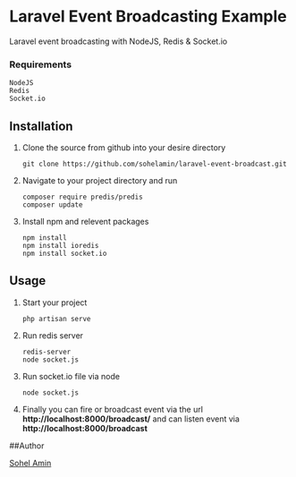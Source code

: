# Laravel Event Broadcasting Example
Laravel event broadcasting with NodeJS, Redis &amp; Socket.io

### Requirements
    NodeJS
    Redis
    Socket.io
    
## Installation

1. Clone the source from github into your desire directory
    ```
    git clone https://github.com/sohelamin/laravel-event-broadcast.git
    ```

2. Navigate to your project directory and run
    ```
    composer require predis/predis
    composer update
    ```

3. Install npm and relevent packages
    ```
    npm install
	npm install ioredis
	npm install socket.io    
    ```

## Usage

1. Start your project
    ```
	php artisan serve
    ```

2. Run redis server
    ```
	redis-server
	node socket.js
    ```

3. Run socket.io file via node
    ```
	node socket.js
    ```

4. Finally you can fire or broadcast event via the url **http://localhost:8000/broadcast/** and can listen event via **http://localhost:8000/broadcast**    

##Author

<a href="http://www.sohelamin.com">Sohel Amin</a>